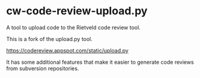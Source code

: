 cw-code-review-upload.py
========================

A tool to upload code to the Rietveld code review tool.

This is a fork of the upload.py tool.

https://codereview.appspot.com/static/upload.py

It has some additional features that make it easier to generate code reviews from subversion repositories.
